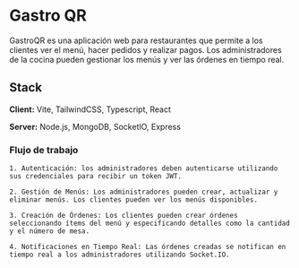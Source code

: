 
# Gastro QR

GastroQR es una aplicación web para restaurantes que permite a los clientes ver el menú, hacer pedidos y realizar pagos. Los administradores de la cocina pueden gestionar los menús y ver las órdenes en tiempo real.


## Stack

**Client:** Vite, TailwindCSS, Typescript, React


**Server:** Node.js, MongoDB, SocketIO, Express




### Flujo de trabajo
    1. Autenticación: los administradores deben autenticarse utilizando sus credenciales para recibir un token JWT.

    2. Gestión de Menús: Los administradores pueden crear, actualizar y eliminar menús. Los clientes pueden ver los menús disponibles.

    3. Creación de Órdenes: Los clientes pueden crear órdenes seleccionando ítems del menú y especificando detalles como la cantidad y el número de mesa.

    4. Notificaciones en Tiempo Real: Las órdenes creadas se notifican en tiempo real a los administradores utilizando Socket.IO.


